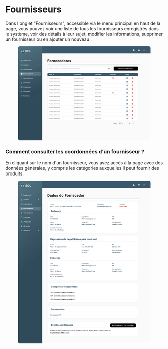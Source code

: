 # Fournisseurs

Dans l'onglet "Fournisseurs", accessible via le menu principal en haut de la page, vous pouvez voir une liste de tous les fournisseurs enregistrés dans le système, voir des détails à leur sujet, modifier les informations, supprimer un fournisseur ou en ajouter un nouveau .

<figure><img src="../../../.gitbook/assets/Fornecedores.png" alt=""><figcaption></figcaption></figure>

### Comment consulter les coordonnées d'un fournisseur ?

En cliquant sur le nom d'un fournisseur, vous avez accès à la page avec des données générales, y compris les catégories auxquelles il peut fournir des produits.

<figure><img src="../../../.gitbook/assets/Fornecedores detalhes bloqueado.png" alt=""><figcaption></figcaption></figure>
